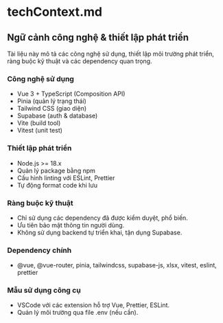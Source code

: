 # techContext.md

## Ngữ cảnh công nghệ & thiết lập phát triển

Tài liệu này mô tả các công nghệ sử dụng, thiết lập môi trường phát triển, ràng buộc kỹ thuật và các dependency quan trọng.

### Công nghệ sử dụng

- Vue 3 + TypeScript (Composition API)
- Pinia (quản lý trạng thái)
- Tailwind CSS (giao diện)
- Supabase (auth & database)
- Vite (build tool)
- Vitest (unit test)

### Thiết lập phát triển

- Node.js >= 18.x
- Quản lý package bằng npm
- Cấu hình linting với ESLint, Prettier
- Tự động format code khi lưu

### Ràng buộc kỹ thuật

- Chỉ sử dụng các dependency đã được kiểm duyệt, phổ biến.
- Ưu tiên bảo mật thông tin người dùng.
- Không sử dụng backend tự triển khai, tận dụng Supabase.

### Dependency chính

- @vue, @vue-router, pinia, tailwindcss, supabase-js, xlsx, vitest, eslint, prettier

### Mẫu sử dụng công cụ

- VSCode với các extension hỗ trợ Vue, Prettier, ESLint.
- Quản lý môi trường qua file .env (nếu cần).
